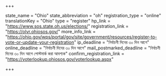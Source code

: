 +++

state_name = "Ohio"
state_abbreviation = "oh"
registration_type = "online"
translationKey = "Ohio"
type = "register"
hp_link = "https://www.sos.state.oh.us/elections/"
registration_link = "https://olvr.ohiosos.gov/"
more_info_link = "https://ohio.gov/wps/portal/gov/site/government/resources/register-to-vote-or-update-your-registration"
ip_deadline = "নির্বাচনী দিনের ৩০ দিন আগে"
online_deadline = "নির্বাচনী দিনের ৩০ দিন আগে"
mail_postmarked_deadline = "নির্বাচনী দিনের ৩০ দিন আগে পোস্টমার্ক করা আবশ্যক"
confirm_registration_link = "https://voterlookup.ohiosos.gov/voterlookup.aspx"

+++